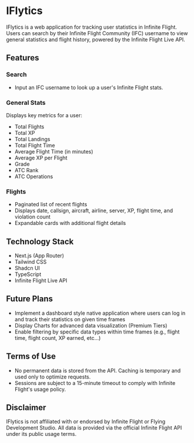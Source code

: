 # IFlytics

IFlytics is a web application for tracking user statistics in Infinite Flight. Users can search by their Infinite Flight Community (IFC) username to view general statistics and flight history, powered by the Infinite Flight Live API.

## Features

### Search
- Input an IFC username to look up a user's Infinite Flight stats.

### General Stats
Displays key metrics for a user:
- Total Flights
- Total XP
- Total Landings
- Total Flight Time
- Average Flight Time (in minutes)
- Average XP per Flight
- Grade
- ATC Rank
- ATC Operations

### Flights
- Paginated list of recent flights
- Displays date, callsign, aircraft, airline, server, XP, flight time, and violation count
- Expandable cards with additional flight details

## Technology Stack

- Next.js (App Router)
- Tailwind CSS
- Shadcn UI
- TypeScript
- Infinite Flight Live API

## Future Plans

- Implement a dashboard style native application where users can log in and track their statistics on given time frames
- Display Charts for advanced data visualization (Premium Tiers)
- Enable filtering by specific data types within time frames (e.g., flight time, flight count, XP earned, etc...)

## Terms of Use

- No permanent data is stored from the API. Caching is temporary and used only to optimize requests.
- Sessions are subject to a 15-minute timeout to comply with Infinite Flight's usage policy.

## Disclaimer

IFlytics is not affiliated with or endorsed by Infinite Flight or Flying Development Studio. All data is provided via the official Infinite Flight API under its public usage terms.
